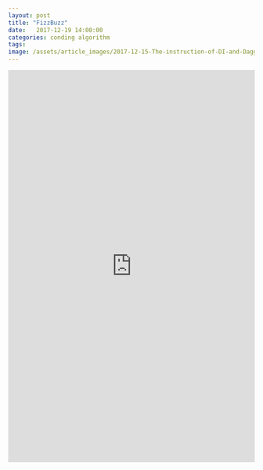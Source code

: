 ```yaml
---
layout: post
title: "FizzBuzz"
date:   2017-12-19 14:00:00
categories: conding algorithm
tags:
image: /assets/article_images/2017-12-15-The-instruction-of-DI-and-Dagger2/dagger_bg.jpg
---
```


<iframe height="800px" width="100%" src="https://repl.it/@taishiyade/SecondarySlategreyCivet?lite=true" scrolling="no" frameborder="no" allowtransparency="true" allowfullscreen="true" sandbox="allow-forms allow-pointer-lock allow-popups allow-same-origin allow-scripts allow-modals"></iframe>
